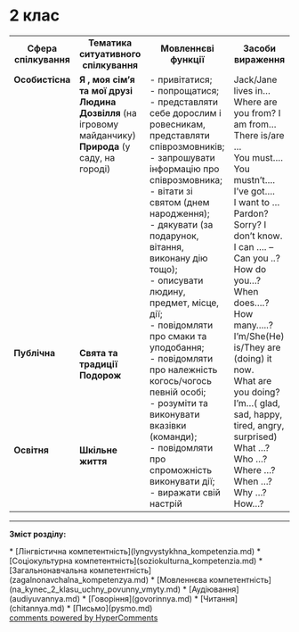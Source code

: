 <div id="hypercomments_widget" class="js-hypercomments-widget invisible"></div>

# 2 клас

<table>
  <tr>
    <td width="10%" align="center"><b>Сфера спілкування</b></td>
    <td width="10%" align="center"><b>Тематика ситуативного спілкування</b></td>
    <td width="40%" align="center"><b>Мовленнєві функції</b></td>
    <td width="60%" align="center"><b>Засоби вираження</b></td>
  </tr>
  <tr>
    <td width="10%" style="vertical-align:top !important;">
<b>Особистісна</b></td>
    <td width="10%" style="vertical-align:top !important;">
<b>Я , моя сім’я  та  мої друзі</b><br>
<b>Людина</b>
<b>Дозвілля</b> (на ігровому майданчику)<br>
<b>Природа</b> (у саду, на городі)<br>
</td>
    <td width="40%" style="vertical-align:top !important;" rowspan="3">
- привітатися;<br>
- попрощатися;<br>
- представляти себе дорослим і ровесникам, представляти співрозмовників;<br>
- запрошувати інформацію про співрозмовника;<br>
- вітати зі святом (днем народження);<br>
- дякувати (за подарунок, вітання, виконану дію тощо);<br>
- описувати людину, предмет, місце, дії;<br>
- повідомляти про смаки та уподобання;<br>
- повідомляти про належність когось/чогось певній особі;<br>
- розуміти та виконувати вказівки (команди);<br>
- повідомляти про спроможність виконувати дії;<br>
- виражати свій настрій
</td>
    <td width="60%" style="vertical-align:top !important;" rowspan="3">
Jack/Jane lives in…<br>
Where are you from? I am from…<br>
There is/are …<br>
You must…. You mustn’t….<br>
I’ve got….<br>
I want to …<br>
Pardon? Sorry? I don’t know.<br>
I can …. – <br>
Can you ..? <br>
How do you…? <br>
When does….? <br>
How many…..?<br>
I’m/She(He) is/They are (doing) it now.<br>
What are you doing?<br>
I’m…( glad, sad, happy, tired, angry, surprised)<br>
What …? Who …?<br>
Where …? When …?<br>
Why …? How…?
</td>
  </tr>
<tr>
    <td width="10%" style="vertical-align:top !important;">
<b>Публічна</b></td>
    <td width="10%" style="vertical-align:top !important;">
<b>Свята та традиції</b><br>
<b>Подорож</b></td>
</tr>
<tr>
    <td width="10%" style="vertical-align:top !important;">
<b>Освітня</b></td>
    <td width="10%" style="vertical-align:top !important;">
<b>Шкільне життя</b> </td>
</tr>
</table>

<hr>
<p><b>Зміст розділу:</b></p>
   * [Лінгвістична компетентність](lyngvystykhna_kompetenzia.md)
   * [Соціокультурна компетентність](soziokulturna_kompetenzia.md)
   * [Загальнонавчальна компетентність](zagalnonavchalna_kompetenzya.md)
   * [Мовленнєва компетентність](na_kynec_2_klasu_uchny_povunny_vmyty.md)
       * [Аудіювання](audiyuvannya.md)
       * [Говоріння](govorinnya.md)
       * [Читання](chitannya.md)
       * [Письмо](pysmo.md)

<div class="js-hypercomments-container">
    <a href="http://hypercomments.com" class="hc-link" title="comments widget">comments powered by HyperComments</a>
</div>